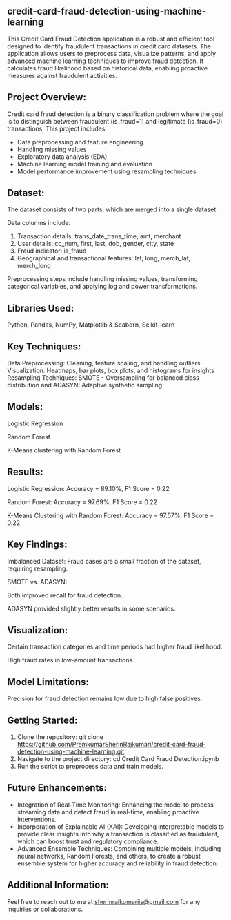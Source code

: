 ## credit-card-fraud-detection-using-machine-learning

This Credit Card Fraud Detection application is a robust and efficient tool designed to identify fraudulent transactions in credit card datasets. The application allows users to preprocess data, visualize patterns, and apply advanced machine learning techniques to improve fraud detection. It calculates fraud likelihood based on historical data, enabling proactive measures against fraudulent activities.

## Project Overview:

Credit card fraud detection is a binary classification problem where the goal is to distinguish between fraudulent (is_fraud=1) and legitimate (is_fraud=0) transactions. This project includes:

- Data preprocessing and feature engineering
- Handling missing values
- Exploratory data analysis (EDA)
- Machine learning model training and evaluation
- Model performance improvement using resampling techniques

## Dataset:

The dataset consists of two parts, which are merged into a single dataset:

Data columns include:
1. Transaction details: trans_date_trans_time, amt, merchant
2. User details: cc_num, first, last, dob, gender, city, state
3. Fraud indicator: is_fraud
4. Geographical and transactional features: lat, long, merch_lat, merch_long

Preprocessing steps include handling missing values, transforming categorical variables, and applying log and power transformations.

## Libraries Used:

Python, Pandas, NumPy, Matplotlib & Seaborn, Scikit-learn

## Key Techniques:

Data Preprocessing: Cleaning, feature scaling, and handling outliers
Visualization: Heatmaps, bar plots, box plots, and histograms for insights
Resampling Techniques: SMOTE - Oversampling for balanced class distribution and ADASYN: Adaptive synthetic sampling

## Models:

Logistic Regression

Random Forest

K-Means clustering with Random Forest

## Results:

Logistic Regression: Accuracy = 89.10%, F1 Score = 0.22

Random Forest: Accuracy = 97.69%, F1 Score = 0.22

K-Means Clustering with Random Forest: Accuracy = 97.57%, F1 Score = 0.22

## Key Findings:

Imbalanced Dataset: Fraud cases are a small fraction of the dataset, requiring resampling.

SMOTE vs. ADASYN:

Both improved recall for fraud detection.

ADASYN provided slightly better results in some scenarios.

## Visualization:

Certain transaction categories and time periods had higher fraud likelihood.

High fraud rates in low-amount transactions.

## Model Limitations:

Precision for fraud detection remains low due to high false positives.

## Getting Started:
1. Clone the repository: git clone https://github.com/PremkumarSherinRajkumari/credit-card-fraud-detection-using-machine-learning.git
2. Navigate to the project directory: cd Credit Card Fraud Detection.ipynb
3. Run the script to preprocess data and train models. 

## Future Enhancements:
- Integration of Real-Time Monitoring:
Enhancing the model to process streaming data and detect fraud in real-time, enabling proactive interventions.
- Incorporation of Explainable AI (XAI):
Developing interpretable models to provide clear insights into why a transaction is classified as fraudulent, which can boost trust and regulatory compliance.
- Advanced Ensemble Techniques:
Combining multiple models, including neural networks, Random Forests, and others, to create a robust ensemble system for higher accuracy and reliability in fraud detection.

## Additional Information:
Feel free to reach out to me at sherinrajkumariis@gmail.com for any inquiries or collaborations.

